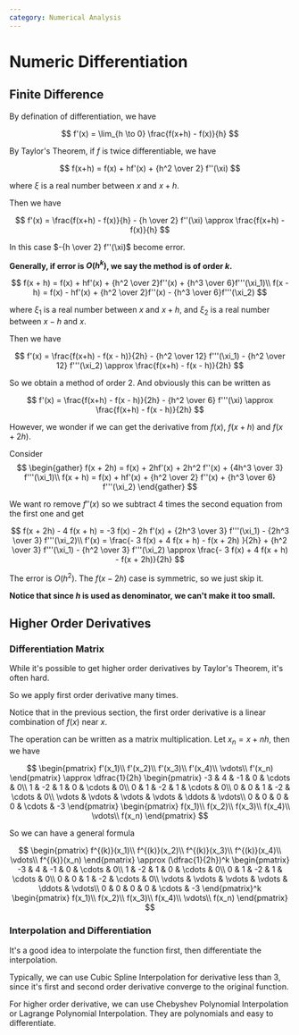 ```yaml
---
category: Numerical Analysis
---
```


# Numeric Differentiation

## Finite Difference

By defination of differentiation, we have

$$
f'(x) = \lim_{h \to 0} \frac{f(x+h) - f(x)}{h}
$$

By Taylor's Theorem, if $f$ is twice differentiable, we have

$$
f(x+h) = f(x) + hf'(x) + {h^2 \over 2} f''(\xi)
$$

where $\xi$ is a real number between $x$ and $x + h$.

Then we have

$$
f'(x) = \frac{f(x+h) - f(x)}{h} - {h \over 2} f''(\xi) \approx \frac{f(x+h) - f(x)}{h}
$$

In this case $-{h \over 2} f''(\xi)$ become error. 

**Generally, if error is $O(h^k)$, we say the method is of order $k$.**

$$
f(x + h) = f(x) + hf'(x) + {h^2 \over 2}f''(x) + {h^3 \over 6}f'''(\xi_1)\\
f(x - h) = f(x) - hf'(x) + {h^2 \over 2}f''(x) - {h^3 \over 6}f'''(\xi_2)
$$

where $\xi_1$ is a real number between $x$ and $x + h$, and $\xi_2$ is a real number between $x - h$ and $x$.

Then we have

$$
f'(x) = \frac{f(x+h) - f(x - h)}{2h} - {h^2 \over 12} f'''(\xi_1) - {h^2 \over 12} f'''(\xi_2) \approx \frac{f(x+h) - f(x - h)}{2h}
$$

So we obtain a method of order 2. And obviously this can be written as

$$
f'(x) = \frac{f(x+h) - f(x - h)}{2h} -  {h^2 \over 6} f'''(\xi) \approx \frac{f(x+h) - f(x - h)}{2h}
$$

However, we wonder if we can get the derivative from $f(x)$, $f(x+h)$ and $f(x+2h)$.

Consider
$$
\begin{gather}
f(x + 2h) = f(x) + 2hf'(x) + 2h^2 f''(x) + {4h^3 \over 3} f'''(\xi_1)\\
f(x + h) = f(x) + hf'(x) + {h^2 \over 2} f''(x) + {h^3 \over 6} f'''(\xi_2)
\end{gather}
$$

We want ro remove $f''(x)$ so we subtract $4$ times the second equation from the first one and get

$$
f(x + 2h) - 4 f(x + h) = -3 f(x) - 2h f'(x) + {2h^3 \over 3} f'''(\xi_1) - {2h^3 \over 3} f'''(\xi_2)\\
f'(x) = \frac{- 3 f(x) + 4 f(x + h) - f(x + 2h) }{2h} + {h^2 \over 3} f'''(\xi_1) - {h^2 \over 3} f'''(\xi_2) \approx \frac{- 3 f(x) + 4 f(x + h) - f(x + 2h)}{2h}
$$

The error is $O(h^2)$. The $f(x - 2h)$ case is symmetric, so we just skip it.

**Notice that since $h$ is used as denominator, we can't make it too small.**

## Higher Order Derivatives

### Differentiation Matrix

While it's possible to get higher order derivatives by Taylor's Theorem, it's often hard.

So we apply first order derivative many times.

Notice that in the previous section, the first order derivative is a linear combination of $f(x)$ near $x$.

The operation can be written as a matrix multiplication. Let $x_n = x + nh$, then we have

$$
\begin{pmatrix}
f'(x_1)\\
f'(x_2)\\
f'(x_3)\\
f'(x_4)\\
\vdots\\
f'(x_n)
\end{pmatrix}
\approx
\dfrac{1}{2h}
\begin{pmatrix}
-3 & 4 & -1 & 0 & \cdots & 0\\
1 & -2 & 1 & 0 & \cdots & 0\\
0 & 1 & -2 & 1 & \cdots & 0\\
0 & 0 & 1 & -2 & \cdots & 0\\
\vdots & \vdots & \vdots & \vdots & \ddots & \vdots\\
0 & 0 & 0 & 0 & \cdots & -3
\end{pmatrix}
\begin{pmatrix}
f(x_1)\\
f(x_2)\\
f(x_3)\\
f(x_4)\\
\vdots\\
f(x_n)
\end{pmatrix}
$$

So we can have a general formula

$$
\begin{pmatrix}
f^{(k)}(x_1)\\
f^{(k)}(x_2)\\
f^{(k)}(x_3)\\
f^{(k)}(x_4)\\
\vdots\\
f^{(k)}(x_n)
\end{pmatrix}
\approx
(\dfrac{1}{2h})^k
\begin{pmatrix}
-3 & 4 & -1 & 0 & \cdots & 0\\
1 & -2 & 1 & 0 & \cdots & 0\\
0 & 1 & -2 & 1 & \cdots & 0\\
0 & 0 & 1 & -2 & \cdots & 0\\
\vdots & \vdots & \vdots & \vdots & \ddots & \vdots\\
0 & 0 & 0 & 0 & \cdots & -3
\end{pmatrix}^k
\begin{pmatrix}
f(x_1)\\
f(x_2)\\
f(x_3)\\
f(x_4)\\
\vdots\\
f(x_n)
\end{pmatrix}
$$

### Interpolation and Differentiation

It's a good idea to interpolate the function first, then differentiate the interpolation.

Typically, we can use Cubic Spline Interpolation for derivative less than 3, since it's first and second order derivative converge to the original function.

For higher order derivative, we can use Chebyshev Polynomial Interpolation or Lagrange Polynomial Interpolation. They are polynomials and easy to differentiate.